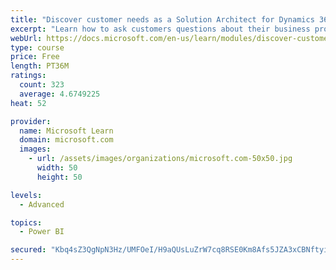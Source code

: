 ```yaml
---
title: "Discover customer needs as a Solution Architect for Dynamics 365 and Power Platform"
excerpt: "Learn how to ask customers questions about their business processes and feature requirements to create a viable solution."
webUrl: https://docs.microsoft.com/en-us/learn/modules/discover-customer-needs/
type: course
price: Free
length: PT36M
ratings:
  count: 323
  average: 4.6749225
heat: 52

provider:
  name: Microsoft Learn
  domain: microsoft.com
  images:
    - url: /assets/images/organizations/microsoft.com-50x50.jpg
      width: 50
      height: 50

levels:
  - Advanced

topics:
  - Power BI

secured: "Kbq4sZ3QgNpN3Hz/UMFOeI/H9aQUsLuZrW7cq8RSE0Km8Afs5JZA3xCBNftyive2O9ihHD5Dl4Qo3GwWNDzynOBu/SCCTZtdmOwBPyXR6wuwZsS9WXvz3/S04nFCxfOwtMRP6w6qdjiqdBflj2BhRHJYyntMdI5ydnYYtg4Ru5bEvMtSDop18jVQqWCshUUqeOQ6zHOxJQZKuhyCU89vTe6HxhSKKywo65g7/4ipwJ5HNj1oSPECT62yCeiCBe0h1BeVhhShpkTbrRslrNxWDRRVbnGKMrxCyqzMo36qenN4RzwBay1onxpvz/4ABXqQpq/Nbr5UE+7HXF9z7RoTBC/4OIE6D8fjb6n0IH9pX+V2AnPYqH9Ia5LeP1orf53aBkGPhoFYy49MLru891Aoag==;ESFRDtzh1V8PWO7dKyPedA=="
---
```


